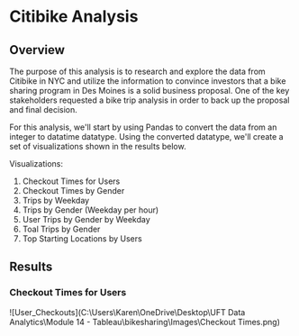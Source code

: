 # Citibike Analysis

## Overview

The purpose of this analysis is to research and explore the data from Citibike in NYC and utilize the information to convince investors that a bike sharing program in Des Moines is a solid business proposal. One of the key stakeholders requested a bike trip analysis in order to back up the proposal and final decision. 

For this analysis, we'll start by using Pandas to convert the data from an integer to datatime datatype. 
Using the converted datatype, we'll create a set of visualizations shown in the results below. 

Visualizations:
1) Checkout Times for Users
2) Checkout Times by Gender
3) Trips by Weekday
4) Trips by Gender (Weekday per hour)
5) User Trips by Gender by Weekday
6) Toal Trips by Gender
7) Top Starting Locations by Users

## Results

### Checkout Times for Users

![User_Checkouts](C:\Users\Karen\OneDrive\Desktop\UFT Data Analytics\Module 14 - Tableau\bikesharing\Images\Checkout Times.png)
